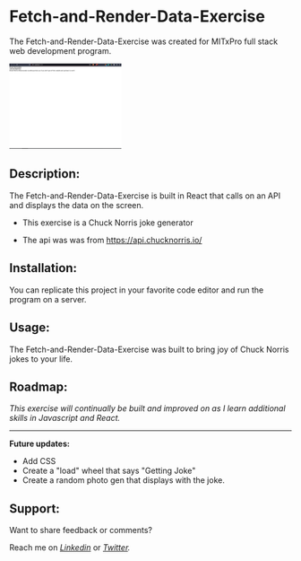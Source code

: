 # Fetch-and-Render-Data-Exercise

The Fetch-and-Render-Data-Exercise was created for MITxPro full stack web development program. </br>


<img src= "chuckNorrisPic.png" alt = "Form Pic" width= "200" />
</a>

## Description:

<p> The Fetch-and-Render-Data-Exercise is built in React that calls on an API and displays the data on the screen.   
  
- This exercise is a Chuck Norris joke generator
  
- The api was was from https://api.chucknorris.io/
</p>

## Installation:
<p> You can replicate this project in your favorite code editor and run the program on a server. 
  

## Usage:

  <p>The Fetch-and-Render-Data-Exercise was built to bring joy of Chuck Norris jokes to your life.</p>

## Roadmap:

*<p> This exercise will continually be built and improved on as I learn additional skills in Javascript and React. </p>*

***

**<p> Future updates: </p>**
- Add CSS
- Create a "load" wheel that says "Getting Joke"
- Create a random photo gen that displays with the joke.

   

## Support:

<p> Want to share feedback or comments?</p>

<p> 
  
  Reach me on *[Linkedin](https://www.linkedin.com/in/derek-diaz/)* or *[Twitter](https://twitter.com/home).*
  
</p>

